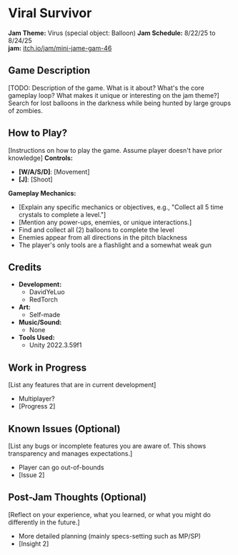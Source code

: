 # Viral Survivor
**Jam Theme:** Virus (special object: Balloon)
**Jam Schedule:** 8/22/25 to 8/24/25  
**jam:** [itch.io/jam/mini-jame-gam-46](https://itch.io/jam/mini-jame-gam-46)

## Game Description
[TODO: Description of the game. What is it about? What's the core gameplay loop? What makes it unique or interesting on the jam theme?]
Search for lost balloons in the darkness while being hunted by large groups of zombies.

## How to Play?
[Instructions on how to play the game. Assume player doesn't have prior knowledge]
**Controls:**
* **[W/A/S/D]**: [Movement]
* **[J]**: [Shoot]

**Gameplay Mechanics:**
* [Explain any specific mechanics or objectives, e.g., "Collect all 5 time crystals to complete a level."]
* [Mention any power-ups, enemies, or unique interactions.]
* Find and collect all (2) balloons to complete the level
* Enemies appear from all directions in the pitch blackness
* The player's only tools are a flashlight and a somewhat weak gun


## Credits
* **Development:**
    * DavidYeLuo
    * RedTorch
* **Art:**
    * Self-made
* **Music/Sound:**
    * None
* **Tools Used:**
    * Unity 2022.3.59f1

## Work in Progress
[List any features that are in current development]
* Multiplayer?
* [Progress 2]

## Known Issues (Optional)
[List any bugs or incomplete features you are aware of. This shows transparency and manages expectations.]
* Player can go out-of-bounds
* [Issue 2]

## Post-Jam Thoughts (Optional)
[Reflect on your experience, what you learned, or what you might do differently in the future.]
* More detailed planning (mainly specs-setting such as MP/SP)
* [Insight 2]
